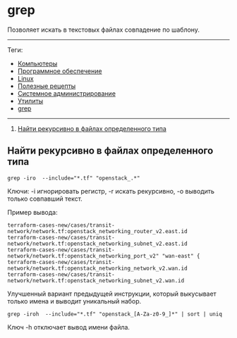 # grep

Позволяет искать в текстовых файлах совпадение по шаблону.

---

Теги:

- [Компьютеры](../../_tags/компьютеры.md)
- [Программное обеспечение](../../_tags/программное%20обеспечение.md)
- [Linux](../../_tags/linux.md)
- [Полезные рецепты](../../_tags/полезные%20рецепты.md)
- [Системное администрирование](../../_tags/системное%20администрирование.md)
- [Утилиты](../../_tags/утилиты.md)
- [grep](../../_tags/grep.md)

---

1. [Найти рекурсивно в файлах определенного типа](#Найти-рекурсивно-в-файлах-определенного-типа)

## Найти рекурсивно в файлах определенного типа

```shell
grep -iro  --include="*.tf" "openstack_.*"
```

Ключи: -i игнорировать регистр, -r искать рекурсивно, -o выводить только
совпавший текст.

Пример вывода:

```
terraform-cases-new/cases/transit-network/network.tf:openstack_networking_router_v2.east.id
terraform-cases-new/cases/transit-network/network.tf:openstack_networking_subnet_v2.east.id
terraform-cases-new/cases/transit-network/network.tf:openstack_networking_port_v2" "wan-east" {
terraform-cases-new/cases/transit-network/network.tf:openstack_networking_network_v2.wan.id
terraform-cases-new/cases/transit-network/network.tf:openstack_networking_subnet_v2.wan.id
```

Улучшенный вариант предыдущей инструкции, который выкусывает только имена и
выводит уникальный набор.

```shell
grep -iroh  --include="*.tf" "openstack_[A-Za-z0-9_]*" | sort | uniq
```

Ключ -h отключает вывод имени файла.
